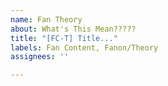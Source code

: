 ```yaml
---
name: Fan Theory
about: What's This Mean?????
title: "[FC-T] Title..."
labels: Fan Content, Fanon/Theory
assignees: ''

---
```




